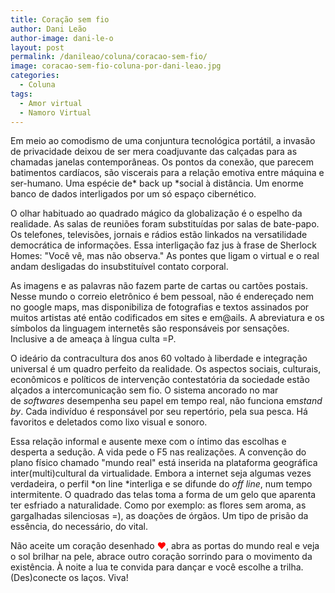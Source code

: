 ```yaml
---
title: Coração sem fio
author: Dani Leão
author-image: dani-le-o
layout: post
permalink: /danileao/coluna/coracao-sem-fio/
image: coracao-sem-fio-coluna-por-dani-leao.jpg
categories:
  - Coluna
tags:
  - Amor virtual
  - Namoro Virtual
---
```

Em meio ao comodismo de uma conjuntura tecnológica portátil, a invasão de privacidade deixou de ser mera coadjuvante das calçadas para as chamadas janelas contemporâneas. Os pontos da conexão, que parecem batimentos cardíacos, são viscerais para a relação emotiva entre máquina e ser-humano. Uma espécie de* back up *social à distância. Um enorme banco de dados interligados por um só espaço cibernético.

O olhar habituado ao quadrado mágico da globalização é o espelho da realidade. As salas de reuniões foram substituídas por salas de bate-papo. Os telefones, televisões, jornais e rádios estão linkados na versatilidade democrática de informações. Essa interligação faz jus à frase de Sherlock Homes: "Você vê, mas não observa." As pontes que ligam o virtual e o real andam desligadas do insubstituível contato corporal.

As imagens e as palavras não fazem parte de cartas ou cartões postais. Nesse mundo o correio eletrônico é bem pessoal, não é endereçado nem no google maps, mas disponibiliza de fotografias e textos assinados por muitos artistas até então codificados em sites e em@ails. A abreviatura e os símbolos da linguagem internetês são responsáveis por sensações. Inclusive a de ameaça à língua culta =P.

O ideário da contracultura dos anos 60 voltado à liberdade e integração universal é um quadro perfeito da realidade. Os aspectos sociais, culturais, econômicos e políticos de intervenção contestatória da sociedade estão alçados a intercomunicação sem fio. O sistema ancorado no mar de *softwares* desempenha seu papel em tempo real, não funciona em*stand by*. Cada indivíduo é responsável por seu repertório, pela sua pesca. Há favoritos e deletados como lixo visual e sonoro.

Essa relação informal e ausente mexe com o íntimo das escolhas e desperta a sedução. A vida pede o F5 nas realizações. A convenção do plano físico chamado "mundo real" está inserida na plataforma geográfica inter(multi)cultural da virtualidade. Embora a internet seja algumas vezes verdadeira, o perfil *on line *interliga e se difunde do *off line*, num tempo intermitente. O quadrado das telas toma a forma de um gelo que aparenta ter esfriado a naturalidade. Como por exemplo: as flores sem aroma, as gargalhadas silenciosas =), as doações de órgãos. Um tipo de prisão da essência, do necessário, do vital.

Não aceite um coração desenhado <span style="color: #ff0000;">♥</span>, abra as portas do mundo real e veja o sol brilhar na pele, abrace outro coração sorrindo para o movimento da existência. À noite a lua te convida para dançar e você escolhe a trilha. (Des)conecte os laços. Viva!